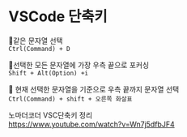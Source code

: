 # VSCode 단축키

📌같은 문자열 선택<br />
`Ctrl(Command) + D`

📌선택한 모든 문자열에 가장 우측 끝으로 포커싱<br />
`Shift + Alt(Option) +i`

📌 현재 선택한 문자열을 기준으로 우측 끝까지 문자열 선택<br />
`Ctrl(Command) + shift + 오른쪽 화살표`

노마더코더 VSC단축키 정리<br />
https://www.youtube.com/watch?v=Wn7j5dfbJF4
